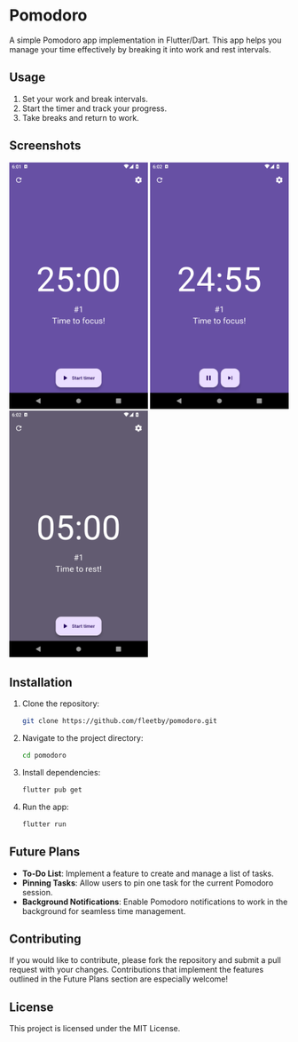 # Pomodoro
A simple Pomodoro app implementation in Flutter/Dart. This app helps you manage your time effectively by breaking it into work and rest intervals.


## Usage

1. Set your work and break intervals.
2. Start the timer and track your progress.
3. Take breaks and return to work.

## Screenshots

<div>
    <img width="250" src=".readme-assets/flutter_01.png">
    <img width="250" src=".readme-assets/flutter_02.png">
    <img width="250" src=".readme-assets/flutter_03.png">
</div>

## Installation
1. Clone the repository:
   ```bash
   git clone https://github.com/fleetby/pomodoro.git
   ```
2. Navigate to the project directory:
   ```bash
   cd pomodoro
   ```
3. Install dependencies:
   ```bash
   flutter pub get
   ```
4. Run the app:
   ```bash
   flutter run
   ```

## Future Plans

- **To-Do List**: Implement a feature to create and manage a list of tasks.
- **Pinning Tasks**: Allow users to pin one task for the current Pomodoro session.
- **Background Notifications**: Enable Pomodoro notifications to work in the background for seamless time management.

## Contributing

If you would like to contribute, please fork the repository and submit a pull request with your changes. Contributions that implement the features outlined in the Future Plans section are especially welcome!


## License

This project is licensed under the MIT License.
